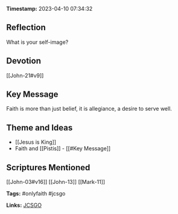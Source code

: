**Timestamp:** 2023-04-10 07:34:32

## Reflection
What is your self-image?

## Devotion
[[John-21#v9]]

## Key Message
Faith is more than just belief, it is allegiance, a desire to serve well.

## Theme and Ideas
- [[Jesus is King]]
- Faith and [[Pistis]] - [[#Key Message]]

## Scriptures Mentioned
[[John-03#v16]]
[[John-13]]
[[Mark-11]]

**Tags:** #onlyfaith #jcsgo

**Links:** [JCSGO](https.google.com/)
